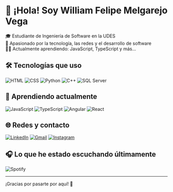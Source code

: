 # 👋 ¡Hola! Soy William Felipe Melgarejo Vega

🎓 Estudiante de Ingeniería de Software en la UDES  
🔧 Apasionado por la tecnología, las redes y el desarrollo de software  
🐱‍💻 Actualmente aprendiendo: JavaScript, TypeScript y más...

## 🛠️ Tecnologías que uso

![HTML](https://img.shields.io/badge/-HTML5-E34F26?style=flat&logo=html5&logoColor=white)
![CSS](https://img.shields.io/badge/-CSS3-1572B6?style=flat&logo=css3)
![Python](https://img.shields.io/badge/-Python-3776AB?style=flat&logo=python)
![C++](https://img.shields.io/badge/-C++-00599C?style=flat&logo=cplusplus)
![SQL Server](https://img.shields.io/badge/-SQL%20Server-CC2927?style=flat&logo=microsoftsqlserver&logoColor=white)

## 🚀 Aprendiendo actualmente

![JavaScript](https://img.shields.io/badge/-JavaScript-F7DF1E?style=flat&logo=javascript&logoColor=black)
![TypeScript](https://img.shields.io/badge/-TypeScript-3178C6?style=flat&logo=typescript&logoColor=white)
![Angular](https://img.shields.io/badge/-Angular-DD0031?style=flat&logo=angular&logoColor=white)
![React](https://img.shields.io/badge/-React-61DAFB?style=flat&logo=react)

## 🌐 Redes y contacto

[![LinkedIn](https://img.shields.io/badge/-LinkedIn-blue?style=flat&logo=linkedin)]([https://linkedin.com/in/tuusuario](https://www.linkedin.com/in/william-felipe-melgarejo-vega-68a18b211/))
[![Gmail](https://img.shields.io/badge/-Gmail-red?style=flat&logo=gmail)](mailto:pipes.felipe425@gmail.com)
[![Instagram](https://img.shields.io/badge/-Instagram-purple?style=flat&logo=instagram)](https://instagram.com/wllmvg.rar)

## 🎧 Lo que he estado escuchando últimamente

![Spotify](https://spotify-recently-played-readme.vercel.app/api?user=felon425&unique={true|1|on|yes})

---

¡Gracias por pasarte por aquí! 🚀
